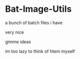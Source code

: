 # Bat-Image-Utils
a bunch of batch files i have

very nice

gimme ideas

im too lazy to think of htem myself
